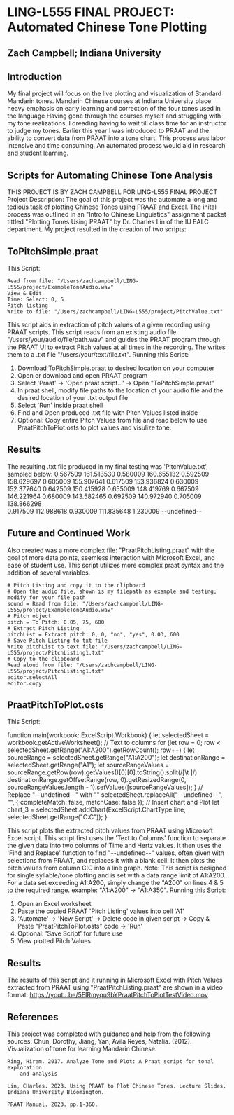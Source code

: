 # LING-L555 FINAL PROJECT: Automated Chinese Tone Plotting

## Zach Campbell; Indiana University

## Introduction
My final project will focus on the live plotting and visualization of Standard Mandarin tones. Mandarin Chinese courses at Indiana University place heavy emphasis on early learning and correction of the four tones used in the language Having gone through the courses myself and struggling with my tone realizations, I dreading having to wait till class time for an instructor to judge my tones. Earlier this year I was introduced to PRAAT and the ability to convert data from PRAAT into a tone chart. This process was labor intensive and time consuming. An automated process would aid in research and student learning.

## Scripts for Automating Chinese Tone Analysis
THIS PROJECT IS BY ZACH CAMPBELL FOR LING-L555 FINAL PROJECT
Project Description:
The goal of this project was the automate a long and tedious task of plotting Chinese Tones using PRAAT and Excel. The inital process was outlined in an "Intro to Chinese Linguistics" assignment packet tittled "Plotting Tones Using PRAAT" by Dr. Charles Lin of the IU EALC department. My project resulted in the creation of two scripts: 

## ToPitchSimple.praat
This Script:

    Read from file: "/Users/zachcampbell/LING-L555/project/ExampleToneAudio.wav"
    View & Edit
    Time: Select: 0, 5
    Pitch listing
    Write to file: "/Users/zachcampbell/LING-L555/project/PitchValue.txt"

This script aids in extraction of pitch values of a given recording using PRAAT scripts. This script reads from an existing audio file "/users/your/audio/file/path.wav" and guides the PRAAT program through the PRAAT UI to extract Pitch values at all times in the recording. The writes them to a .txt file "/users/your/text/file.txt".
Running this Script:
1. Download ToPitchSimple.praat to desired location on your computer
2. Open or download and open PRAAT program
3. Select 'Praat' -> 'Open praat script...' -> Open "ToPitchSimple.praat"
4. In praat shell, modify file paths to the location of your audio file and the desired location of your .txt output file
5. Select 'Run' inside praat shell
6. Find and Open produced .txt file with Pitch Values listed inside
7. Optional: Copy entire Pitch Values from file and read below to use PraatPitchToPlot.osts to plot values and visulize tone.

## Results
 The resulting .txt file produced in my final testing was 'PitchValue.txt', sampled below:
        0.567509   161.513530
        0.580009   160.655132
        0.592509   158.629697
        0.605009   155.907641
        0.617509   153.936824
        0.630009   152.377640
        0.642509   150.415928
        0.655009   148.419769
        0.667509   146.221964
        0.680009   143.582465
        0.692509   140.972940
        0.705009   138.866298   
        0.917509   112.988618
        0.930009   111.835648
        1.230009   --undefined--
## Future and Continued Work
Also created was a more complex file: "PraatPitchListing.praat" with the goal of more data points, seemless interaction with Microsoft Excel, and ease of student use. This script utilizes more complex praat syntax and the addition of several variables. 

    # Pitch Listing and copy it to the clipboard
    # Open the audio file, shown is my filepath as example and testing; modify for your file path
    sound = Read from file: "/Users/zachcampbell/LING-L555/project/ExampleToneAudio.wav"
    # Pitch object
    pitch = To Pitch: 0.05, 75, 600
    # Extract Pitch Listing
    pitchList = Extract pitch: 0, 0, "no", "yes", 0.03, 600
    # Save Pitch Listing to txt file
    Write pitchList to text file: "/Users/zachcampbell/LING-L555/project/PitchListing1.txt"
    # Copy to the clipboard
    Read aloud from file: "/Users/zachcampbell/LING-L555/project/PitchListing1.txt"
    editor.selectAll
    editor.copy

## PraatPitchToPlot.osts
This Script:

   function main(workbook: ExcelScript.Workbook) {
    let selectedSheet = workbook.getActiveWorksheet();
    // Text to columns
    for (let row = 0; row < selectedSheet.getRange("A1:A200").getRowCount(); row++) {
        let sourceRange = selectedSheet.getRange("A1:A200");
        let destinationRange = selectedSheet.getRange("A1");
        let sourceRangeValues = sourceRange.getRow(row).getValues()[0][0].toString().split(/[\t ]/)
        destinationRange.getOffsetRange(row, 0).getResizedRange(0, sourceRangeValues.length - 1).setValues([sourceRangeValues]);
    }
    // Replace "--undefined--" with ""
    selectedSheet.replaceAll("--undefined--", "", { completeMatch: false, matchCase: false });
    // Insert chart and Plot
    let chart_3 = selectedSheet.addChart(ExcelScript.ChartType.line, selectedSheet.getRange("C:C"));
}


This script plots the extracted pitch values from PRAAT using Microsoft Excel script. This script first uses the 'Text to Columns' function to separate the given data into two columns of Time and Hertz values. It then uses the 'Find and Replace' function to find "--undefined--" values, often given with selections from PRAAT, and replaces it with a blank cell. It then plots the pitch values from column C:C into a line graph. 
Note: This script is designed for single syllable/tone plotting and is set with a data range limit of A1:A200. For a data set exceeding A1:A200, simply change the "A200" on lines 4 & 5 to the required range. example: "A1:A200" -> "A1:A350".
Running this Script:
1. Open an Excel worksheet
2. Paste the copied PRAAT 'Pitch Listing' values into cell 'A1'
3. 'Automate' -> 'New Script' -> Delete code in given script -> Copy & Paste "PraatPitchToPlot.osts" code -> 'Run'
4. Optional: 'Save Script' for future use
5. View plotted Pitch Values
## Results
The results of this script and it running in Microsoft Excel with Pitch Values extracted from PRAAT using "PraatPitchListing.praat" are shown in a video format: 
    <https://youtu.be/5EIRmyqu9bYPraatPitchToPlotTestVideo.mov>
## References
This project was completed with guidance and help from the following sources:
    Chun, Dorothy, Jiang, Yan,  ́Avila Reyes, Natalia. (2012). Visualization of
        tone for learning Mandarin Chinese.

    Ring, Hiram. 2017. Analyze Tone and Plot: A Praat script for tonal exploration
        and analysis

    Lin, CHarles. 2023. Using PRAAT to Plot Chinese Tones. Lecture Slides. Indiana University Bloomington.

    PRAAT Manual. 2023. pp.1-360.

